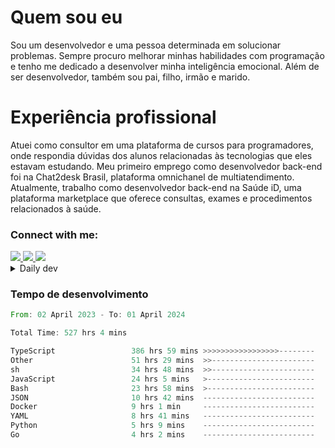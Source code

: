 # Quem sou eu
Sou um desenvolvedor e uma pessoa determinada em solucionar problemas. Sempre procuro melhorar minhas habilidades com programação e tenho me dedicado a desenvolver minha inteligência emocional. Além de ser desenvolvedor, também sou pai, filho, irmão e marido.

# Experiência profissional
Atuei como consultor em uma plataforma de cursos para programadores, onde respondia dúvidas dos alunos relacionadas às tecnologias que eles estavam estudando.
Meu primeiro emprego como desenvolvedor back-end foi na Chat2desk Brasil, plataforma omnichanel de multiatendimento.
Atualmente, trabalho como desenvolvedor back-end na Saúde iD, uma plataforma marketplace que oferece consultas, exames e procedimentos relacionados à saúde.

### Connect with me:
<a href="https://www.linkedin.com/in/theusmoreira" target="_blank" >
<img src="https://img.shields.io/badge/linkedin-%230077B5.svg?&style=for-the-badge&logo=linkedin&logoColor=white ">
</a>
<a href="https://www.instagram.com/matheus.s.moreira/" target="_blank">
<img src="https://img.shields.io/badge/instagram-%23E4405F.svg?&style=for-the-badge&logo=instagram&logoColor=white">
</a>
<a href="mailto:matheussm301@gmail.com"  target="_blank">
<img src="https://img.shields.io/badge/gmail-%23E4405F.svg?&style=for-the-badge&logo=gmail&logoColor=white">
</a>


<details>
  <summary>Daily dev </summary>
<p>
  <a href="https://app.daily.dev/matheussantos"><img src="https://github.com/matheus-santos-moreira/matheus-santos-moreira/blob/master/devcard.svg" width="200" alt="Matheus Santos's Dev Card"/></a>
 </p>
</details>

<h3>Tempo de desenvolvimento</h3>

<!--START_SECTION:waka-->

```rust
From: 02 April 2023 - To: 01 April 2024

Total Time: 527 hrs 4 mins

TypeScript                 386 hrs 59 mins >>>>>>>>>>>>>>>>>--------   66.89 %
Other                      51 hrs 29 mins  >>-----------------------   08.90 %
sh                         34 hrs 48 mins  >>-----------------------   06.02 %
JavaScript                 24 hrs 5 mins   >------------------------   04.16 %
Bash                       23 hrs 58 mins  >------------------------   04.14 %
JSON                       10 hrs 42 mins  -------------------------   01.85 %
Docker                     9 hrs 1 min     -------------------------   01.56 %
YAML                       8 hrs 41 mins   -------------------------   01.50 %
Python                     5 hrs 9 mins    -------------------------   00.89 %
Go                         4 hrs 2 mins    -------------------------   00.70 %
```

<!--END_SECTION:waka-->
